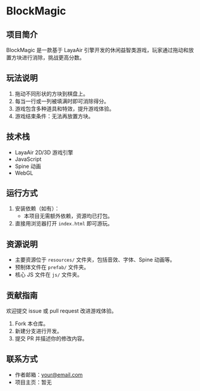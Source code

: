 # BlockMagic

## 项目简介
BlockMagic 是一款基于 LayaAir 引擎开发的休闲益智类游戏，玩家通过拖动和放置方块进行消除，挑战更高分数。

## 玩法说明
1. 拖动不同形状的方块到棋盘上。
2. 每当一行或一列被填满时即可消除得分。
3. 游戏包含多种道具和特效，提升游戏体验。
4. 游戏结束条件：无法再放置方块。

## 技术栈
- LayaAir 2D/3D 游戏引擎
- JavaScript
- Spine 动画
- WebGL

## 运行方式
1. 安装依赖（如有）：
	- 本项目无需额外依赖，资源均已打包。
2. 直接用浏览器打开 `index.html` 即可游玩。

## 资源说明
- 主要资源位于 `resources/` 文件夹，包括音效、字体、Spine 动画等。
- 预制体文件在 `prefab/` 文件夹。
- 核心 JS 文件在 `js/` 文件夹。

## 贡献指南
欢迎提交 issue 或 pull request 改进游戏体验。
1. Fork 本仓库。
2. 新建分支进行开发。
3. 提交 PR 并描述你的修改内容。

## 联系方式
- 作者邮箱：your@email.com
- 项目主页：暂无